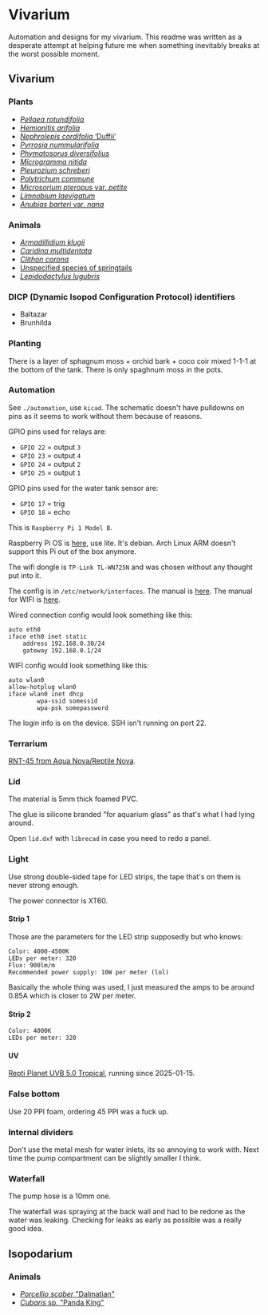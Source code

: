 # Vivarium

Automation and designs for my vivarium. This readme was written as a desperate
attempt at helping future me when something inevitably breaks at the worst
possible moment.

## Vivarium

### Plants

- [*Pellaea rotundifolia*](https://duckduckgo.com/?q=Pellaea+rotundifolia&iar=images&iax=images&ia=images)
- [*Hemionitis arifolia*](https://duckduckgo.com/?q=Hemionitis+arifolia&iax=images&ia=images)
- [*Nephrolepis cordifolia* ‘Duffii’](https://duckduckgo.com/?q=Nephrolepis+cordifolia+%E2%80%98Duffii%E2%80%99+Nefrolepis&iar=images&iax=images&ia=images)
- [*Pyrrosia nummularifolia*](https://duckduckgo.com/?q=Pyrrosia+nummularifolia&iax=images&ia=images)
- [*Phymatosorus diversifolius*](https://duckduckgo.com/?q=Phymatosorus+diversifolius&iar=images&iax=images&ia=images)
- [*Microgramma nitida*](https://duckduckgo.com/?q=Microgramma+nitida&iar=images&iax=images&ia=images)
- [*Pleurozium schreberi*](https://duckduckgo.com/?q=Pleurozium+schreberi&iax=images&ia=images)
- [*Polytrichum commune*](https://duckduckgo.com/?q=Polytrichum+commune&iax=images&ia=images)
- [*Microsorium pteropus* var. *petite*](https://duckduckgo.com/?q=Microsorium+pteropus+var+petite&iar=images&iax=images&ia=images)
- [*Limnobium laevigatum*](https://duckduckgo.com/?q=Limnobium+laevigatum&iar=images&iax=images&ia=images)
- [*Anubias barteri* var. *nana*](https://duckduckgo.com/?t=ffab&q=Anubias+barteri+var.+nana&iax=images&ia=images)

### Animals

- [*Armadillidium klugii*](https://duckduckgo.com/?hps=1&q=Armadillidium+klugii&iax=images&ia=images)
- [*Caridina multidentata*](https://duckduckgo.com/?hps=1&q=Caridina+multidentata&iax=images&ia=images)
- [*Clithon corona*](https://duckduckgo.com/?hps=1&q=Clithon+corona&iax=images&ia=images)
- [Unspecified species of springtails](https://duckduckgo.com/?q=vivarium++springtails&t=ffab&iar=images&iax=images&ia=images)
- [*Lepidodactylus lugubris*](https://duckduckgo.com/?t=ffab&q=Lepidodactylus+lugubris&iax=images&ia=images)

### DICP (Dynamic Isopod Configuration Protocol) identifiers

- Baltazar
- Brunhilda

### Planting

There is a layer of sphagnum moss + orchid bark + coco coir mixed 1-1-1 at the
bottom of the tank. There is only spaghnum moss in the pots.

### Automation 

See `./automation`, use `kicad`. The schematic doesn't have pulldowns on pins as
it seems to work without them because of reasons.

GPIO pins used for relays are:
- `GPIO 22` = output `3`
- `GPIO 23` = output `4`
- `GPIO 24` = output `2`
- `GPIO 25` = output `1`

GPIO pins used for the water tank sensor are:
- `GPIO 17` = trig
- `GPIO 18` = echo

This is `Raspberry Pi 1 Model B`.

Raspberry Pi OS is
[here](https://www.raspberrypi.com/software/operating-systems/), use lite. It's
debian. Arch Linux ARM doesn't support this Pi out of the box anymore.

The wifi dongle is `TP-Link TL-WN725N` and was chosen without any thought put into it.

The config is in `/etc/network/interfaces`. The manual is
[here](https://wiki.debian.org/NetworkConfiguration). The manual for WIFI is
[here](https://wiki.debian.org/WiFi/HowToUse#Manual).

Wired connection config would look something like this:

```
auto eth0
iface eth0 inet static
	address 192.168.0.30/24
	gateway 192.168.0.1/24
```

WIFI config would look something like this:

```
auto wlan0
allow-hotplug wlan0
iface wlan0 inet dhcp
        wpa-ssid somessid
        wpa-psk somepassword
```

The login info is on the device. SSH isn't running on port 22.

### Terrarium

[RNT-45 from Aqua Nova/Reptile Nova](http://archive.today/2024.11.03-024309/https://www.aqua-nova.pl/?a=produkty&opcja=show&idprod=1800&idkat=55).

### Lid

The material is 5mm thick foamed PVC.

The glue is silicone branded "for aquarium glass" as that's what I had lying
around.

Open `lid.dxf` with `librecad` in case you need to redo a panel.

### Light

Use strong double-sided tape for LED strips, the tape that's on them is never
strong enough.

The power connector is XT60.

#### Strip 1

Those are the parameters for the LED strip supposedly but who knows:

```
Color: 4000-4500K
LEDs per meter: 320
Flux: 900lm/m
Recommended power supply: 10W per meter (lol)
```

Basically the whole thing was used, I just measured the amps to be around 0.85A
which is closer to 2W per meter.

#### Strip 2

```
Color: 4000K
LEDs per meter: 320
```

#### UV

[Repti Planet UVB 5.0
Tropical](https://web.archive.org/web/20250115155401/https://reptiplanet.pet/portfolio-items/repti-planet-repti-uvb-5-0-3/),
running since 2025-01-15.

### False bottom

Use 20 PPI foam, ordering 45 PPI was a fuck up.

### Internal dividers

Don't use the metal mesh for water inlets, its so annoying to work with. Next
time the pump compartment can be slightly smaller I think.

### Waterfall

The pump hose is a 10mm one. 

The waterfall was spraying at the back wall and had to be redone as the water
was leaking. Checking for leaks as early as possible was a really good idea.

## Isopodarium

### Animals

- [*Porcellio scaber* "Dalmatian"](https://duckduckgo.com/?q=Porcellio+scaber+%22Dalmatian%22&iar=images)
- [*Cubaris* sp. "Panda King"](https://duckduckgo.com/?q=Cubaris+sp.+"Panda+King"&iar=images)

